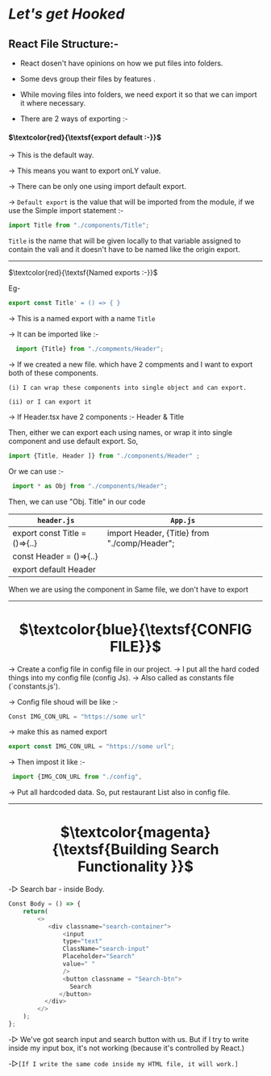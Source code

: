 # _Let's get Hooked_

## React File Structure:- 

* React dosen't have opinions on how we put files into folders.

* Some devs group their files by features .

* While moving files into folders, we need export it so that we can import it where necessary. 

* There are 2 ways of exporting :-

#### $\textcolor{red}{\textsf{export default :-}}$

→ This is the default way.

 → This means you want to export onLY value.

→ There can be only one using import default export.
	
→ `Default export` is the value that will be imported from the module, if we use the Simple import statement :-

```js
import Title from "./components/Title";
```

`Title` is the name that will be given locally to that variable assigned to contain the vali and it doesn't have to be named like the origin export.

---
$\textcolor{red}{\textsf{Named exports :-}}$

Eg- 
```js
export const Title' = () => { }
```
→ This is a named export with a name `Title`

→ It can be imported like :-
  ```js
	import {Title} from "./compments/Header";
```
    
  → If we created a new file. which have 2 compments and I want to export both of these components.

```(i) I can wrap these components into single object and can export.```

```(ii) or I can export it ```

→ If Header.tsx have 2 components :- 
		Header & Title 

  Then, either we can export each using names, or wrap it into single component and use default export. So, 
 ```js
 import {Title, Header ]} from "./components/Header" ;
 ```
  Or we can use :- 
  ```js
   import * as Obj from "./components/Header";
  ```
  Then, we can use
   "Obj. Title" in our code

  |  `header.js`  |  `App.js` |
  |---------------|--------------|
  | export const Title =()=>{..} | import Header, {Title} from "./comp/Header"; |
  | const Header = ()=>{..} 
  export default Header  | 


  When we are using the component in Same file, we don't have to export

---

<h1 align="center">$\textcolor{blue}{\textsf{CONFIG FILE}}$ </h1>

→ Create a config file in config file in our project. 
→ I put all the hard coded things into my
config file (config Js).
→ Also called as constants file (`constants.js').

→ Config file shoud will be like :-
```js
Const IMG_CON_URL = "https://some url"
```

→ make this as named export 
```js
export const IMG_CON_URL = "https://some url";
```
→ Then impost it like :-
```js 
 import {IMG_CON_URL from "./config",
```
→ Put all hardcoded data. So, put restaurant List also in config file.

---

<h1 align="center">$\textcolor{magenta}{\textsf{Building Search Functionality }}$</h1>


-▷ Search bar - inside Body. 
```js
Const Body = () => {
	return(
        <>
           <div classname="search-container">
               <input
               type="text"
               ClassName="search-input"
               Placeholder="Search"
               value=" "
               />
               <button classname = "Search-btn">
                 Search
              </button>
          </div>
        </>
    );
};

```

-▷ We've got search input and search button with us. But if I try to write inside my input box, it's not working (because it's controlled by React.)

-▷```[If I write the same code inside my HTML file, it will work.]```